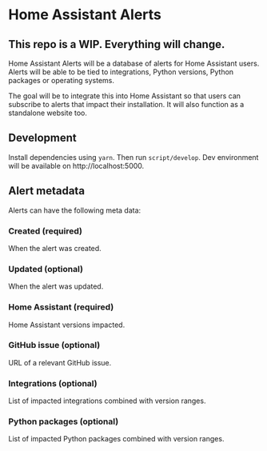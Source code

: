 # Home Assistant Alerts

## This repo is a WIP. Everything will change.

Home Assistant Alerts will be a database of alerts for Home Assistant users. Alerts will be able to be tied to integrations, Python versions, Python packages or operating systems.

The goal will be to integrate this into Home Assistant so that users can subscribe to alerts that impact their installation. It will also function as a standalone website too.

## Development

Install dependencies using `yarn`. Then run `script/develop`. Dev environment will be available on http://localhost:5000.

## Alert metadata

Alerts can have the following meta data:

### Created (required)

When the alert was created.

### Updated (optional)

When the alert was updated.

### Home Assistant (required)

Home Assistant versions impacted.

### GitHub issue (optional)

URL of a relevant GitHub issue.

### Integrations (optional)

List of impacted integrations combined with version ranges.

### Python packages (optional)

List of impacted Python packages combined with version ranges.
